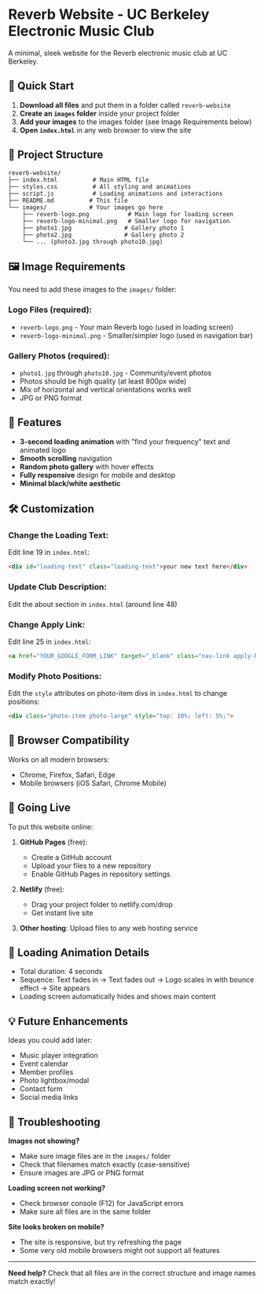 # Reverb Website - UC Berkeley Electronic Music Club

A minimal, sleek website for the Reverb electronic music club at UC Berkeley.

## 🚀 Quick Start

1. **Download all files** and put them in a folder called `reverb-website`
2. **Create an `images` folder** inside your project folder
3. **Add your images** to the images folder (see Image Requirements below)
4. **Open `index.html`** in any web browser to view the site

## 📁 Project Structure
```
reverb-website/
├── index.html          # Main HTML file
├── styles.css          # All styling and animations
├── script.js           # Loading animations and interactions
├── README.md          # This file
└── images/            # Your images go here
    ├── reverb-logo.png           # Main logo for loading screen
    ├── reverb-logo-minimal.png   # Smaller logo for navigation
    ├── photo1.jpg               # Gallery photo 1
    ├── photo2.jpg               # Gallery photo 2
    └── ... (photo3.jpg through photo10.jpg)
```

## 🖼️ Image Requirements

You need to add these images to the `images/` folder:

### Logo Files (required):
- `reverb-logo.png` - Your main Reverb logo (used in loading screen)
- `reverb-logo-minimal.png` - Smaller/simpler logo (used in navigation bar)

### Gallery Photos (required):
- `photo1.jpg` through `photo10.jpg` - Community/event photos
- Photos should be high quality (at least 800px wide)
- Mix of horizontal and vertical orientations works well
- JPG or PNG format

## 🎨 Features

- **3-second loading animation** with "find your frequency" text and animated logo
- **Smooth scrolling** navigation
- **Random photo gallery** with hover effects
- **Fully responsive** design for mobile and desktop
- **Minimal black/white aesthetic**

## 🛠️ Customization

### Change the Loading Text:
Edit line 19 in `index.html`:
```html
<div id="loading-text" class="loading-text">your new text here</div>
```

### Update Club Description:
Edit the about section in `index.html` (around line 48)

### Change Apply Link:
Edit line 25 in `index.html`:
```html
<a href="YOUR_GOOGLE_FORM_LINK" target="_blank" class="nav-link apply-btn">apply now</a>
```

### Modify Photo Positions:
Edit the `style` attributes on photo-item divs in `index.html` to change positions:
```html
<div class="photo-item photo-large" style="top: 10%; left: 5%;">
```

## 📱 Browser Compatibility

Works on all modern browsers:
- Chrome, Firefox, Safari, Edge
- Mobile browsers (iOS Safari, Chrome Mobile)

## 🚀 Going Live

To put this website online:

1. **GitHub Pages** (free):
   - Create a GitHub account
   - Upload your files to a new repository
   - Enable GitHub Pages in repository settings

2. **Netlify** (free):
   - Drag your project folder to netlify.com/drop
   - Get instant live site

3. **Other hosting**: Upload files to any web hosting service

## 🎵 Loading Animation Details

- Total duration: 4 seconds
- Sequence: Text fades in → Text fades out → Logo scales in with bounce effect → Site appears
- Loading screen automatically hides and shows main content

## 💡 Future Enhancements

Ideas you could add later:
- Music player integration
- Event calendar
- Member profiles
- Photo lightbox/modal
- Contact form
- Social media links

## 🔧 Troubleshooting

**Images not showing?**
- Make sure image files are in the `images/` folder
- Check that filenames match exactly (case-sensitive)
- Ensure images are JPG or PNG format

**Loading screen not working?**
- Check browser console (F12) for JavaScript errors
- Make sure all files are in the same folder

**Site looks broken on mobile?**
- The site is responsive, but try refreshing the page
- Some very old mobile browsers might not support all features

---

**Need help?** Check that all files are in the correct structure and image names match exactly!
